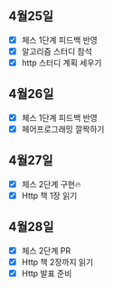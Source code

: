 ## 4월25일

- [x] 체스 1단계 피드백 반영
- [x] 알고리즘 스터디 참석
- [x] http 스터디 계획 세우기

## 4월26일

- [x] 체스 1단계 피드백 반영
- [x] 페어프로그래밍 깔짝하기

## 4월27일

- [x] 체스 2단계 구현🔥
- [x] Http 책 1장 읽기

## 4월28일

- [x] 체스 2단계 PR
- [x] Http 책 2장까지 읽기
- [x] Http 발표 준비
